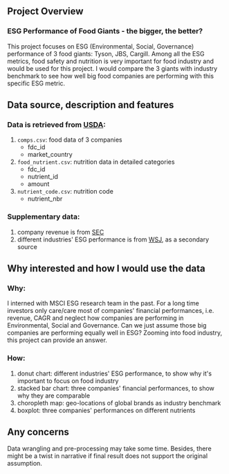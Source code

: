 ## Project Overview  
### ESG Performance of Food Giants - the bigger, the better?  
This project focuses on ESG (Environmental, Social, Governance) performance of 3 food giants: Tyson, JBS, Cargill. Among all the ESG metrics, food safety and nutrition is very important for food industry and would be used for this project. I would compare the 3 giants with industry benchmark to see how well big food companies are performing with this specific ESG metric.



## Data source, description and features
### Data is retrieved from [USDA](https://fdc.nal.usda.gov/download-datasets.html):  
 1. `comps.csv`: food data of 3 companies  
    - fdc_id
    - market_country
 2. `food_nutrient.csv`: nutrition data in detailed categories  
    - fdc_id  
    - nutrient_id  
    - amount
 3.  `nutrient_code.csv`: nutrition code  
     - nutrient_nbr
### Supplementary data:  
 1. company revenue is from [SEC](https://www.sec.gov/reports?aId=edit-field-article-sub-type-secart-value&year=All&field_article_sub_type_secart_value=Reports%20and%20Publications-AnnualReports&tid=All)  
 2. different industries' ESG performance is from [WSJ](https://www.wsj.com/articles/explore-the-full-wsj-sustainable-management-ranking-11602506733), as a secondary source



## Why interested and how I would use the data 
### Why:  
I interned with MSCI ESG research team in the past. For a long time investors only care/care most of companies' financial performances, i.e. revenue, CAGR and neglect how companies are performing in Environmental, Social and Governance. Can we just assume those big companies are performing equally well in ESG? Zooming into food industry, this project can provide an answer.  
### How:  
1. donut chart: different industries' ESG performance, to show why it's important to focus on food industry  
2. stacked bar chart: three companies' financial performances, to show why they are comparable  
3. choropleth map: geo-locations of global brands as industry benchmark  
4. boxplot: three companies' performances on different nutrients  


## Any concerns  
Data wrangling and pre-processing may take some time. Besides, there might be a twist in narrative if final result does not support the original assumption.
